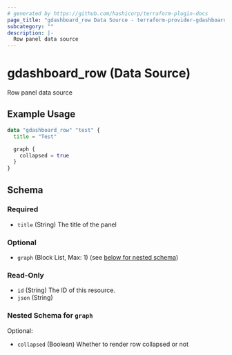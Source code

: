 ```yaml
---
# generated by https://github.com/hashicorp/terraform-plugin-docs
page_title: "gdashboard_row Data Source - terraform-provider-gdashboard"
subcategory: ""
description: |-
  Row panel data source
---
```


# gdashboard_row (Data Source)

Row panel data source

## Example Usage

```terraform
data "gdashboard_row" "test" {
  title = "Test"

  graph {
    collapsed = true
  }
}
```

<!-- schema generated by tfplugindocs -->
## Schema

### Required

- `title` (String) The title of the panel

### Optional

- `graph` (Block List, Max: 1) (see [below for nested schema](#nestedblock--graph))

### Read-Only

- `id` (String) The ID of this resource.
- `json` (String)

<a id="nestedblock--graph"></a>
### Nested Schema for `graph`

Optional:

- `collapsed` (Boolean) Whether to render row collapsed or not


